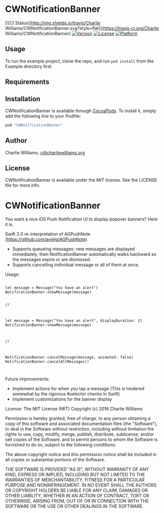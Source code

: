 # CWNotificationBanner

[![CI Status](http://img.shields.io/travis/Charlie Williams/CWNotificationBanner.svg?style=flat)](https://travis-ci.org/Charlie Williams/CWNotificationBanner)
[![Version](https://img.shields.io/cocoapods/v/CWNotificationBanner.svg?style=flat)](http://cocoapods.org/pods/CWNotificationBanner)
[![License](https://img.shields.io/cocoapods/l/CWNotificationBanner.svg?style=flat)](http://cocoapods.org/pods/CWNotificationBanner)
[![Platform](https://img.shields.io/cocoapods/p/CWNotificationBanner.svg?style=flat)](http://cocoapods.org/pods/CWNotificationBanner)

## Usage

To run the example project, clone the repo, and run `pod install` from the Example directory first.

## Requirements

## Installation

CWNotificationBanner is available through [CocoaPods](http://cocoapods.org). To install
it, simply add the following line to your Podfile:

```ruby
pod "CWNotificationBanner"
```

## Author

Charlie Williams, c@charliewilliams.org

## License

CWNotificationBanner is available under the MIT license. See the LICENSE file for more info.
# CWNotificationBanner
You want a nice iOS Push Notification UI to display popover banners? Here it is.

Swift 2.0 re-interpretation of AGPushNote (https://github.com/avielg/AGPushNote).

- Supports queueing messages: new messages are displayed immediately, then NotificationBanner automatically walks backward as the messages expire or are dismissed.
- Supports cancelling individual message or all of them at once.

Usage:

<code>
let message = Message("You have an alert")
NotificationBanner.showMessage(message)

//

let message = Message("You have an alert", displayDuration: 2)
NotificationBanner.showMessage(message)

//

NotificationBanner.cancelMessage(message, animated: false)
NotificationBanner.cancelAllMessages()

</code>

Future improvements:
- Implement actions for when you tap a message (This is hindered somewhat by the rigorous #selector checks in Swift)
- Implement customizations for the banner display

License:
The MIT License (MIT)
Copyright (c) 2016 Charlie Williams

Permission is hereby granted, free of charge, to any person obtaining a copy of this software and associated documentation files (the "Software"), to deal in the Software without restriction, including without limitation the rights to use, copy, modify, merge, publish, distribute, sublicense, and/or sell copies of the Software, and to permit persons to whom the Software is furnished to do so, subject to the following conditions:

The above copyright notice and this permission notice shall be included in all copies or substantial portions of the Software.

THE SOFTWARE IS PROVIDED "AS IS", WITHOUT WARRANTY OF ANY KIND, EXPRESS OR IMPLIED, INCLUDING BUT NOT LIMITED TO THE WARRANTIES OF MERCHANTABILITY, FITNESS FOR A PARTICULAR PURPOSE AND NONINFRINGEMENT. IN NO EVENT SHALL THE AUTHORS OR COPYRIGHT HOLDERS BE LIABLE FOR ANY CLAIM, DAMAGES OR OTHER LIABILITY, WHETHER IN AN ACTION OF CONTRACT, TORT OR OTHERWISE, ARISING FROM, OUT OF OR IN CONNECTION WITH THE SOFTWARE OR THE USE OR OTHER DEALINGS IN THE SOFTWARE.